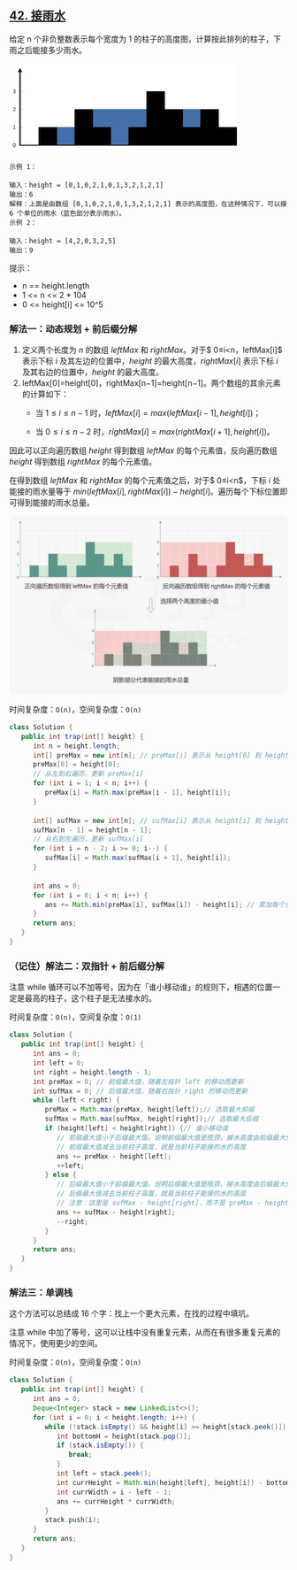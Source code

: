 ## [42. 接雨水](https://leetcode.cn/problems/trapping-rain-water/description/)

给定 n 个非负整数表示每个宽度为 1 的柱子的高度图，计算按此排列的柱子，下雨之后能接多少雨水。

<img src="../images/42-接雨水.png">

````
示例 1：

输入：height = [0,1,0,2,1,0,1,3,2,1,2,1]
输出：6
解释：上面是由数组 [0,1,0,2,1,0,1,3,2,1,2,1] 表示的高度图，在这种情况下，可以接 6 个单位的雨水（蓝色部分表示雨水）。
示例 2：

输入：height = [4,2,0,3,2,5]
输出：9
````

提示：

- n == height.length
- 1 <= n <= 2 * 104
- 0 <= height[i] <= 10^5

### 解法一：动态规划 + 前后缀分解
1. 定义两个长度为 $n$ 的数组 $leftMax$ 和 $rightMax$。对于$ 0≤i<n$，$leftMax[i]$ 表示下标 $i$ 及其左边的位置中，$height$ 的最大高度，$rightMax[i]$ 表示下标 $i$ 及其右边的位置中，$height$ 的最大高度。
2. leftMax[0]=height[0]，rightMax[n−1]=height[n−1]。两个数组的其余元素的计算如下：
   - 当 $1≤i≤n−1$ 时，$leftMax[i]=max(leftMax[i−1],height[i])；$

   - 当 $0≤i≤n−2$ 时，$rightMax[i]=max(rightMax[i+1],height[i])。$

因此可以正向遍历数组 $height$ 得到数组 $leftMax$ 的每个元素值，反向遍历数组 $height$ 得到数组 $rightMax$ 的每个元素值。

在得到数组 $leftMax$ 和 $rightMax$ 的每个元素值之后，对于$ 0≤i<n$，下标 $i$ 处能接的雨水量等于 $min(leftMax[i],rightMax[i])−height[i]$。遍历每个下标位置即可得到能接的雨水总量。


<img src="../images/42-接雨水题解.png">

时间复杂度：`O(n)`，空间复杂度：`O(n)`

````java
class Solution {
   public int trap(int[] height) {
      int n = height.length;
      int[] preMax = new int[n]; // preMax[i] 表示从 height[0] 到 height[i] 的最大值
      preMax[0] = height[0];
      // 从左到右遍历，更新 preMax[i]
      for (int i = 1; i < n; i++) {
         preMax[i] = Math.max(preMax[i - 1], height[i]);
      }

      int[] sufMax = new int[n]; // sufMax[i] 表示从 height[i] 到 height[n-1] 的最大值
      sufMax[n - 1] = height[n - 1];
      // 从右到左遍历，更新 sufMax[i]
      for (int i = n - 2; i >= 0; i--) {
         sufMax[i] = Math.max(sufMax[i + 1], height[i]);
      }

      int ans = 0;
      for (int i = 0; i < n; i++) {
         ans += Math.min(preMax[i], sufMax[i]) - height[i]; // 累加每个水桶能接多少水
      }
      return ans;
   }
}
````

### （记住）解法二：双指针 + 前后缀分解
注意 while 循环可以不加等号，因为在「谁小移动谁」的规则下，相遇的位置一定是最高的柱子，这个柱子是无法接水的。

时间复杂度：`O(n)`，空间复杂度：`O(1)`
````java
class Solution {
   public int trap(int[] height) {
      int ans = 0;
      int left = 0;
      int right = height.length - 1;
      int preMax = 0; // 前缀最大值，随着左指针 left 的移动而更新
      int sufMax = 0; // 后缀最大值，随着右指针 right 的移动而更新
      while (left < right) {
         preMax = Math.max(preMax, height[left]);// 选取最大前缀
         sufMax = Math.max(sufMax, height[right]);// 选取最大后缀
         if (height[left] < height[right]) {// 谁小移动谁
            // 前缀最大值小于后缀最大值，说明前缀最大值是瓶颈，接水高度由前缀最大值决定
            // 前缀最大值减去当前柱子高度，就是当前柱子能接的水的高度
            ans += preMax - height[left];
            ++left;
         } else {
            // 后缀最大值小于前缀最大值，说明后缀最大值是瓶颈，接水高度由后缀最大值决定
            // 后缀最大值减去当前柱子高度，就是当前柱子能接的水的高度
            // 注意：这里是 sufMax - height[right]，而不是 preMax - height[right]
            ans += sufMax - height[right];
            --right;
         }
      }
      return ans;
   }
}
````

### 解法三：单调栈
这个方法可以总结成 16 个字：找上一个更大元素，在找的过程中填坑。

注意 while 中加了等号，这可以让栈中没有重复元素，从而在有很多重复元素的情况下，使用更少的空间。

时间复杂度：`O(n)`，空间复杂度：`O(n)`
````java
class Solution {
   public int trap(int[] height) {
      int ans = 0;
      Deque<Integer> stack = new LinkedList<>();
      for (int i = 0; i < height.length; i++) {
         while (!stack.isEmpty() && height[i] >= height[stack.peek()]) {
            int bottomH = height[stack.pop()];
            if (stack.isEmpty()) {
               break;
            }
            int left = stack.peek();
            int currHeight = Math.min(height[left], height[i]) - bottomH; // 面积的高
            int currWidth = i - left - 1;
            ans += currHeight * currWidth;
         }
         stack.push(i);
      }
      return ans;
   }
}
````

